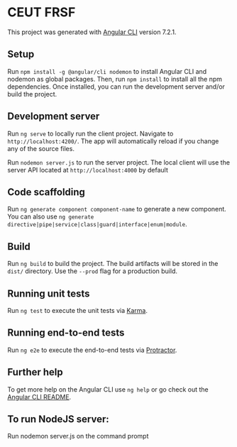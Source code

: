 # CEUT FRSF

This project was generated with [Angular CLI](https://github.com/angular/angular-cli) version 7.2.1.

## Setup

Run `npm install -g @angular/cli nodemon` to install Angular CLI and nodemon as global packages. Then, run `npm install` to install all the npm dependencies. Once installed, you can run the development server and/or build the project.

## Development server

Run `ng serve` to locally run the client project. Navigate to `http://localhost:4200/`. The app will automatically reload if you change any of the source files.

Run `nodemon server.js` to run the server project. The local client will use the server API located at `http://localhost:4000` by default

## Code scaffolding

Run `ng generate component component-name` to generate a new component. You can also use `ng generate directive|pipe|service|class|guard|interface|enum|module`.

## Build

Run `ng build` to build the project. The build artifacts will be stored in the `dist/` directory. Use the `--prod` flag for a production build.

## Running unit tests

Run `ng test` to execute the unit tests via [Karma](https://karma-runner.github.io).

## Running end-to-end tests

Run `ng e2e` to execute the end-to-end tests via [Protractor](http://www.protractortest.org/).

## Further help

To get more help on the Angular CLI use `ng help` or go check out the [Angular CLI README](https://github.com/angular/angular-cli/blob/master/README.md).

## To run NodeJS server:

Run nodemon server.js on the command prompt
